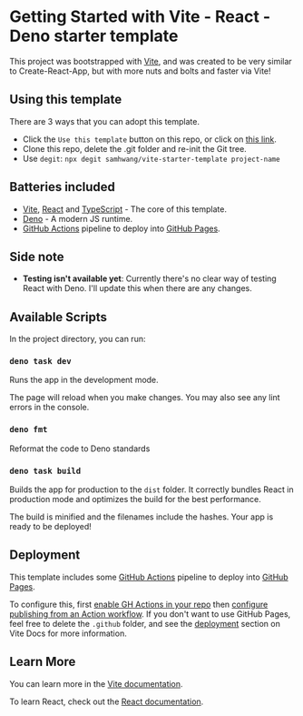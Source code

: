 # Getting Started with Vite - React - Deno starter template

This project was bootstrapped with [Vite](https://vitejs.dev/guide/#scaffolding-your-first-vite-project), and was created
to be very similar to Create-React-App, but with more nuts and bolts and faster via Vite!

## Using this template

There are 3 ways that you can adopt this template.

- Click the `Use this template` button on this repo, or click on [this link](https://github.com/samhwang/vite-starter-template-deno/generate).
- Clone this repo, delete the .git folder and re-init the Git tree.
- Use `degit`: `npx degit samhwang/vite-starter-template project-name`

## Batteries included

- [Vite](https://vitejs.dev/), [React](https://reactjs.org) and [TypeScript](https://www.typescriptlang.org/) - The core of this template.
- [Deno](https://deno.land) - A modern JS runtime.
- [GitHub Actions](https://github.com/features/actions) pipeline to deploy into [GitHub Pages](https://pages.github.com/).

## Side note

- **Testing isn't available yet**: Currently there's no clear way of testing React with Deno. I'll update this when there are any changes.

## Available Scripts

In the project directory, you can run:

### `deno task dev`

Runs the app in the development mode.

The page will reload when you make changes.
You may also see any lint errors in the console.

### `deno fmt`

Reformat the code to Deno standards

### `deno task build`

Builds the app for production to the `dist` folder.
It correctly bundles React in production mode and optimizes the build for the best performance.

The build is minified and the filenames include the hashes.
Your app is ready to be deployed!

## Deployment

This template includes some [GitHub Actions](https://github.com/features/actions) pipeline to deploy into [GitHub Pages](https://pages.github.com/).

To configure this, first [enable GH Actions in your repo](https://docs.github.com/en/repositories/managing-your-repositorys-settings-and-features/enabling-features-for-your-repository/managing-github-actions-settings-for-a-repository) then [configure publishing from an Action workflow](https://docs.github.com/en/pages/getting-started-with-github-pages/configuring-a-publishing-source-for-your-github-pages-site#publishing-with-a-custom-github-actions-workflow).
If you don't want to use GitHub Pages, feel free to delete the `.github` folder, and see the [deployment](https://vitejs.dev/guide/static-deploy.html) section on Vite Docs
for more information.

## Learn More

You can learn more in the [Vite documentation](https://vitejs.dev/guide/).

To learn React, check out the [React documentation](https://reactjs.org/).
